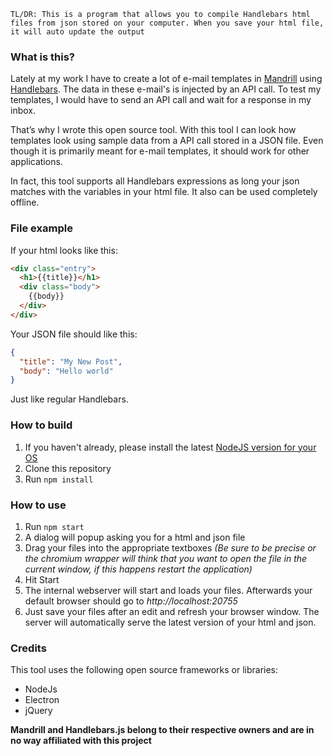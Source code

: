 `TL/DR: This is a program that allows you to compile Handlebars html files from json stored on your computer. When you save your html file, it will auto update the output`

### What is this? ###

Lately at my work I have to create a lot of e-mail templates in [Mandrill](https://www.mandrill.com/) using [Handlebars](http://handlebarsjs.com/). The data in these e-mail's is injected by an API call. To test my templates, I would have to send an API call and wait for a response in my inbox.

That’s why I wrote this open source tool. With this tool I can look how templates look using sample data from a API call stored in a JSON file. Even though it is primarily meant for e-mail templates, it should work for other applications.

In fact, this tool supports all Handlebars expressions as long your json matches with the variables in your html file. It also can be used completely offline.
### File example ###

If your html looks like this:
```html
<div class="entry">
  <h1>{{title}}</h1>
  <div class="body">
    {{body}}
  </div>
</div>
```
Your JSON file should like this:
```json
{
  "title": "My New Post",
  "body": "Hello world"
}
```
Just like regular Handlebars.
### How to build ###
1. If you haven't already, please install the latest [NodeJS version for your OS](https://nodejs.org/)
2. Clone this repository
3. Run `npm install`

### How to use ###
1. Run `npm start`
2. A dialog will popup asking you for a html and json file
3. Drag your files into the appropriate textboxes *(Be sure to be precise or the chromium wrapper will think that you want to open the file in the current window, if this happens restart the application)*
4. Hit Start
5. The internal webserver will start and loads your files. Afterwards your default browser should go to *http://localhost:20755*
6. Just save your files after an edit and refresh your browser window. The server will automatically serve the latest version of your html and json.

### Credits ###
This tool uses the following open source frameworks or libraries:
* NodeJs
* Electron
* jQuery


**Mandrill and Handlebars.js belong to their respective owners and are in no way affiliated with this project** 
